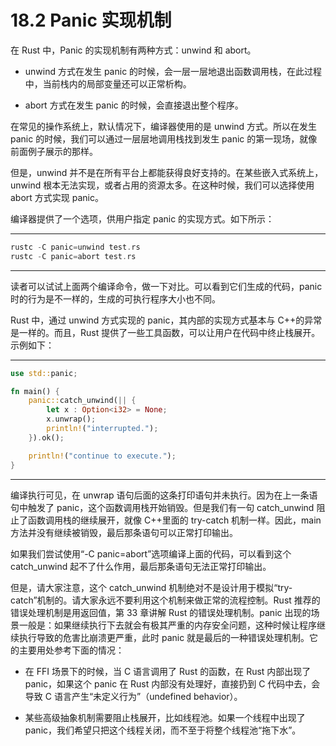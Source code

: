 # 18.2 Panic 实现机制

在 Rust 中，Panic 的实现机制有两种方式：unwind 和 abort。

* unwind 方式在发生 panic 的时候，会一层一层地退出函数调用栈，在此过程中，当前栈内的局部变量还可以正常析构。

* abort 方式在发生 panic 的时候，会直接退出整个程序。

在常见的操作系统上，默认情况下，编译器使用的是 unwind 方式。所以在发生 panic 的时候，我们可以通过一层层地调用栈找到发生 panic 的第一现场，就像前面例子展示的那样。

但是，unwind 并不是在所有平台上都能获得良好支持的。在某些嵌入式系统上，unwind 根本无法实现，或者占用的资源太多。在这种时候，我们可以选择使用 abort 方式实现 panic。

编译器提供了一个选项，供用户指定 panic 的实现方式。如下所示：

---

```rust
rustc -C panic=unwind test.rs
rustc -C panic=abort test.rs
```

---

读者可以试试上面两个编译命令，做一下对比。可以看到它们生成的代码，panic 时的行为是不一样的，生成的可执行程序大小也不同。

Rust 中，通过 unwind 方式实现的 panic，其内部的实现方式基本与 C++的异常是一样的。而且，Rust 提供了一些工具函数，可以让用户在代码中终止栈展开。示例如下：

---

```rust
use std::panic;

fn main() {
    panic::catch_unwind(|| {
        let x : Option<i32> = None;
        x.unwrap();
        println!("interrupted.");
    }).ok();

    println!("continue to execute.");
}
```

---

编译执行可见，在 unwrap 语句后面的这条打印语句并未执行。因为在上一条语句中触发了 panic，这个函数调用栈开始销毁。但是我们有一句 catch\_unwind 阻止了函数调用栈的继续展开，就像 C++里面的 try-catch 机制一样。因此，main 方法并没有继续被销毁，最后那条语句可以正常打印输出。

如果我们尝试使用“-C panic=abort”选项编译上面的代码，可以看到这个 catch\_unwind 起不了什么作用，最后那条语句无法正常打印输出。

但是，请大家注意，这个 catch\_unwind 机制绝对不是设计用于模拟“try-catch”机制的。请大家永远不要利用这个机制来做正常的流程控制。Rust 推荐的错误处理机制是用返回值，第 33 章讲解 Rust 的错误处理机制。panic 出现的场景一般是：如果继续执行下去就会有极其严重的内存安全问题，这种时候让程序继续执行导致的危害比崩溃更严重，此时 panic 就是最后的一种错误处理机制。它的主要用处参考下面的情况：

* 在 FFI 场景下的时候，当 C 语言调用了 Rust 的函数，在 Rust 内部出现了 panic，如果这个 panic 在 Rust 内部没有处理好，直接扔到 C 代码中去，会导致 C 语言产生“未定义行为”（undefined behavior）。

* 某些高级抽象机制需要阻止栈展开，比如线程池。如果一个线程中出现了 panic，我们希望只把这个线程关闭，而不至于将整个线程池“拖下水”。
